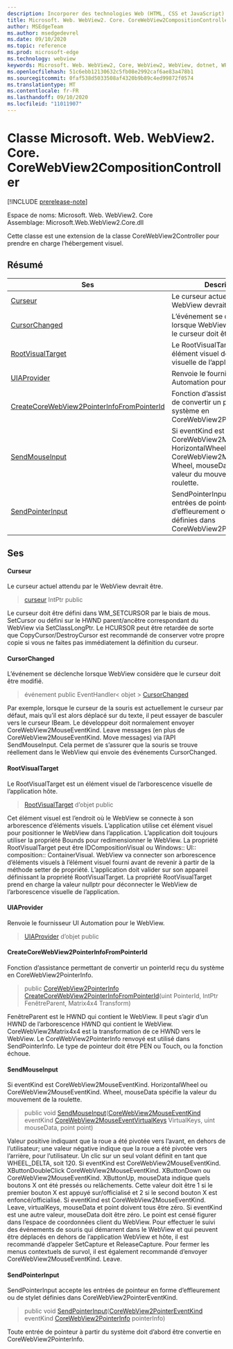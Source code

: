 ```yaml
---
description: Incorporer des technologies Web (HTML, CSS et JavaScript) dans vos applications natives avec le contrôle Microsoft Edge WebView2
title: Microsoft. Web. WebView2. Core. CoreWebView2CompositionController
author: MSEdgeTeam
ms.author: msedgedevrel
ms.date: 09/10/2020
ms.topic: reference
ms.prod: microsoft-edge
ms.technology: webview
keywords: Microsoft. Web. WebView2, Core, WebView2, WebView, dotnet, WPF, WinForms, application, Edge, CoreWebView2, CoreWebView2Controller, contrôle de navigateur, Edge html, Microsoft. Web. WebView2. Core. CoreWebView2CompositionController
ms.openlocfilehash: 51c6ebb12130632c5fb08e2992caf6ae83a478b1
ms.sourcegitcommit: 0faf538d5033508af4320b9b89c4ed99872f0574
ms.translationtype: MT
ms.contentlocale: fr-FR
ms.lasthandoff: 09/10/2020
ms.locfileid: "11011907"
---
```

# Classe Microsoft. Web. WebView2. Core. CoreWebView2CompositionController 

[!INCLUDE [prerelease-note](../../includes/prerelease-note.md)]

Espace de noms: Microsoft. Web. WebView2. Core \
Assemblage: Microsoft.Web.WebView2.Core.dll

Cette classe est une extension de la classe CoreWebView2Controller pour prendre en charge l’hébergement visuel.

## Résumé

 Ses                        | Descriptions
--------------------------------|---------------------------------------------
[Curseur](#cursor) | Le curseur actuel attendu par le WebView devrait être.
[CursorChanged](#cursorchanged) | L’événement se déclenche lorsque WebView considère que le curseur doit être modifié.
[RootVisualTarget](#rootvisualtarget) | Le RootVisualTarget est un élément visuel de l’arborescence visuelle de l’application hôte.
[UIAProvider](#uiaprovider) | Renvoie le fournisseur UI Automation pour le WebView.
[CreateCoreWebView2PointerInfoFromPointerId](#createcorewebview2pointerinfofrompointerid) | Fonction d’assistance permettant de convertir un pointerId reçu du système en CoreWebView2PointerInfo.
[SendMouseInput](#sendmouseinput) | Si eventKind est CoreWebView2MouseEventKind. HorizontalWheel ou CoreWebView2MouseEventKind. Wheel, mouseData spécifie la valeur du mouvement de la roulette.
[SendPointerInput](#sendpointerinput) | SendPointerInput accepte les entrées de pointeur en forme d’effleurement ou de stylet définies dans CoreWebView2PointerEventKind.

## Ses

#### Curseur 

Le curseur actuel attendu par le WebView devrait être.

> [curseur](#cursor) IntPtr public

Le curseur doit être défini dans WM_SETCURSOR par le biais de mous. SetCursor ou défini sur le HWND parent/ancêtre correspondant du WebView via SetClassLongPtr. Le HCURSOR peut être retardée de sorte que CopyCursor/DestroyCursor est recommandé de conserver votre propre copie si vous ne faites pas immédiatement la définition du curseur.

#### CursorChanged 

L’événement se déclenche lorsque WebView considère que le curseur doit être modifié.

> événement public EventHandler< objet > [CursorChanged](#cursorchanged)

Par exemple, lorsque le curseur de la souris est actuellement le curseur par défaut, mais qu’il est alors déplacé sur du texte, il peut essayer de basculer vers le curseur IBeam. Le développeur doit normalement envoyer CoreWebView2MouseEventKind. Leave messages (en plus de CoreWebView2MouseEventKind. Move messages) via l’API SendMouseInput. Cela permet de s’assurer que la souris se trouve réellement dans le WebView qui envoie des événements CursorChanged.

#### RootVisualTarget 

Le RootVisualTarget est un élément visuel de l’arborescence visuelle de l’application hôte.

> [RootVisualTarget](#rootvisualtarget) d’objet public

Cet élément visuel est l’endroit où le WebView se connecte à son arborescence d’éléments visuels. L’application utilise cet élément visuel pour positionner le WebView dans l’application. L’application doit toujours utiliser la propriété Bounds pour redimensionner le WebView. La propriété RootVisualTarget peut être IDCompositionVisual ou Windows:: UI:: composition:: ContainerVisual. WebView va connecter son arborescence d’éléments visuels à l’élément visuel fourni avant de revenir à partir de la méthode setter de propriété. L’application doit valider sur son appareil définissant la propriété RootVisualTarget. La propriété RootVisualTarget prend en charge la valeur nullptr pour déconnecter le WebView de l’arborescence visuelle de l’application.

#### UIAProvider 

Renvoie le fournisseur UI Automation pour le WebView.

> [UIAProvider](#uiaprovider) d’objet public

#### CreateCoreWebView2PointerInfoFromPointerId 

Fonction d’assistance permettant de convertir un pointerId reçu du système en CoreWebView2PointerInfo.

> public [CoreWebView2PointerInfo](microsoft-web-webview2-core-corewebview2pointerinfo.md) [CreateCoreWebView2PointerInfoFromPointerId](#createcorewebview2pointerinfofrompointerid)(uint PointerId, IntPtr FenêtreParent, Matrix4x4 Transform)

FenêtreParent est le HWND qui contient le WebView. Il peut s’agir d’un HWND de l’arborescence HWND qui contient le WebView. CoreWebView2Matrix4x4 est la transformation de ce HWND vers le WebView. Le CoreWebView2PointerInfo renvoyé est utilisé dans SendPointerInfo. Le type de pointeur doit être PEN ou Touch, ou la fonction échoue.

#### SendMouseInput 

Si eventKind est CoreWebView2MouseEventKind. HorizontalWheel ou CoreWebView2MouseEventKind. Wheel, mouseData spécifie la valeur du mouvement de la roulette.

> public void [SendMouseInput](#sendmouseinput)([CoreWebView2MouseEventKind](./namespace-microsoft-web-webview2-core.md) eventKind [CoreWebView2MouseEventVirtualKeys](./namespace-microsoft-web-webview2-core.md) VirtualKeys, uint mouseData, point point)

Valeur positive indiquant que la roue a été pivotée vers l’avant, en dehors de l’utilisateur; une valeur négative indique que la roue a été pivotée vers l’arrière, pour l’utilisateur. Un clic sur un seul volant définit en tant que WHEEL_DELTA, soit 120. Si eventKind est CoreWebView2MouseEventKind. XButtonDoubleClick CoreWebView2MouseEventKind. XButtonDown ou CoreWebView2MouseEventKind. XButtonUp, mouseData indique quels boutons X ont été pressés ou relâchements. Cette valeur doit être 1 si le premier bouton X est appuyé sur/officialisé et 2 si le second bouton X est enfoncé/officialisé. Si eventKind est CoreWebView2MouseEventKind. Leave, virtualKeys, mouseData et point doivent tous être zéro. Si eventKind est une autre valeur, mouseData doit être zéro. Le point est censé figurer dans l’espace de coordonnées client du WebView. Pour effectuer le suivi des événements de souris qui démarrent dans le WebView et qui peuvent être déplacés en dehors de l’application WebView et hôte, il est recommandé d’appeler SetCapture et ReleaseCapture. Pour fermer les menus contextuels de survol, il est également recommandé d’envoyer CoreWebView2MouseEventKind. Leave.

#### SendPointerInput 

SendPointerInput accepte les entrées de pointeur en forme d’effleurement ou de stylet définies dans CoreWebView2PointerEventKind.

> public void [SendPointerInput](#sendpointerinput)([CoreWebView2PointerEventKind](./namespace-microsoft-web-webview2-core.md) eventKind [CoreWebView2PointerInfo](microsoft-web-webview2-core-corewebview2pointerinfo.md) pointerInfo)

Toute entrée de pointeur à partir du système doit d’abord être convertie en CoreWebView2PointerInfo.

